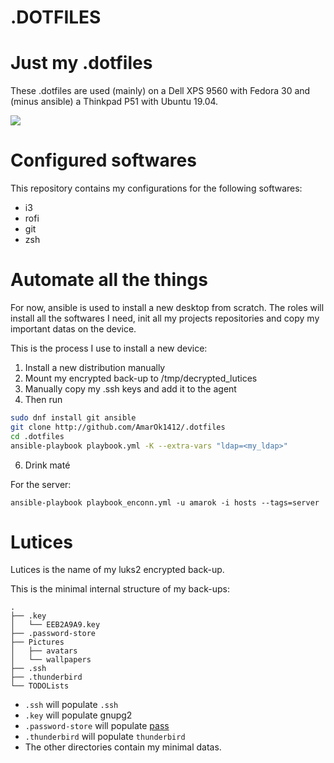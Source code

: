 # .DOTFILES

# Just my .dotfiles

These .dotfiles are used (mainly) on a Dell XPS 9560 with Fedora 30 and
(minus ansible) a Thinkpad P51 with Ubuntu 19.04.

![](screenshots/20190519.png)

# Configured softwares

This repository contains my configurations for the following softwares:

+ i3
+ rofi
+ git
+ zsh

# Automate all the things

For now, ansible is used to install a new desktop from scratch. The roles
will install all the softwares I need, init all my projects repositories
and copy my important datas on the device.

This is the process I use to install a new device:

1. Install a new distribution manually
2. Mount my encrypted back-up to /tmp/decrypted_lutices
3. Manually copy my .ssh keys and add it to the agent
5. Then run
```bash
sudo dnf install git ansible
git clone http://github.com/AmarOk1412/.dotfiles
cd .dotfiles
ansible-playbook playbook.yml -K --extra-vars "ldap=<my_ldap>"
```
6. Drink maté

For the server:
```
ansible-playbook playbook_enconn.yml -u amarok -i hosts --tags=server
```

# Lutices

Lutices is the name of my luks2 encrypted back-up.

This is the minimal internal structure of my back-ups:

```
.
├── .key
│   └── EEB2A9A9.key
├── .password-store
├── Pictures
│   ├── avatars
│   └── wallpapers
├── .ssh
├── .thunderbird
└── TODOLists
```

+ `.ssh` will populate `.ssh`
+ `.key` will populate gnupg2
+ `.password-store` will populate [pass](https://www.passwordstore.org/)
+ `.thunderbird` will populate `thunderbird`
+ The other directories contain my minimal datas.